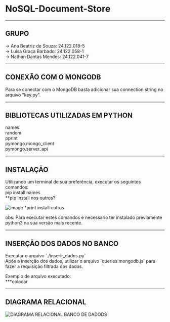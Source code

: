 # NoSQL-Document-Store

----
<h2>GRUPO</h2>
  -> Ana Beatriz de Souza: 24.122.018-5 <br>
  -> Luísa Graça Barbado:  24.122.058-1 <br>
  -> Nathan Dantas Mendes: 24.122.041-7 <br>

----

<h2>CONEXÃO COM O MONGODB</h2>

Para se conectar com o MongoDB basta adicionar sua connection string no arquivo "key.py".


----
<h2>BIBLIOTECAS UTILIZADAS EM PYTHON</h2>

names <br>
random  <br>
pprint <br>
pymongo.mongo_client <br>
pymongo.server_api

----

<h2>INSTALAÇÃO</h2>

Utilizando um terminal de sua preferência, executar os seguintes comandos:<br>
pip install names<br> 
**pip install nos outros?

![image](https://github.com/nath88d/Banco-de-dados/assets/104024701/d109b5a5-acd5-4144-bc6a-b98ec286bffd)
*print install outros

obs: Para executar estes comandos é necessario ter instalado previamente python3 na sua versão mais recente. 

----
<h2>INSERÇÃO DOS DADOS NO BANCO</h2>
  Executar o arquivo `./inserir_dados.py` <br>
  Após a inserção dos dados, utilizar o arquivo `queries.mongodb.js´ para fazer a requisição filtrada dos dados.

  Exemplo de arquivo executado:<br>
  ***colocar

----
<h2>DIAGRAMA RELACIONAL</h2>

![DIAGRAMA RELACIONAL BANCO DE DADODS](https://github.com/user-attachments/assets/138e57f8-33b1-41e2-8799-112479c09dfd)



